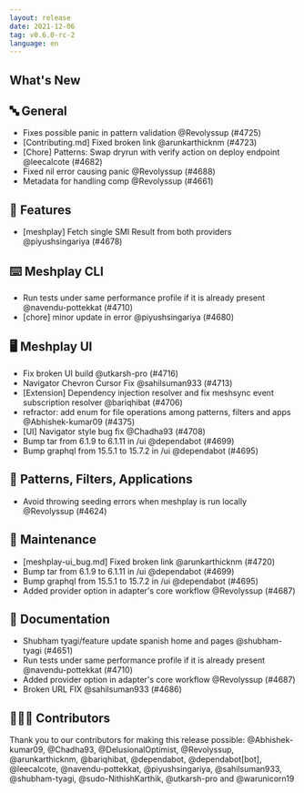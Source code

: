 ```yaml
---
layout: release
date: 2021-12-06
tag: v0.6.0-rc-2
language: en
---
```


## What's New
## 🔤 General
- Fixes possible panic in pattern validation @Revolyssup (#4725)
- [Contributing.md] Fixed broken link @arunkarthicknm (#4723)
- [Chore] Patterns: Swap dryrun with verify action on deploy endpoint @leecalcote (#4682)
- Fixed nil error causing panic @Revolyssup (#4688)
- Metadata for handling comp @Revolyssup (#4661)

## 🚀 Features

- [meshplay] Fetch single SMI Result from both providers @piyushsingariya (#4678)

## ⌨️ Meshplay CLI

- Run tests under same performance profile if it is already present @navendu-pottekkat (#4710)
- [chore] minor update in error @piyushsingariya (#4680)

## 🖥 Meshplay UI

- Fix broken UI build @utkarsh-pro (#4716)
- Navigator Chevron Cursor Fix @sahilsuman933 (#4713)
- [Extension] Dependency injection resolver and fix meshsync event subscription resolver @bariqhibat (#4706)
- refractor: add enum for file operations among patterns, filters and apps @Abhishek-kumar09 (#4375)
- [UI] Navigator style bug fix @Chadha93 (#4708)
- Bump tar from 6.1.9 to 6.1.11 in /ui @dependabot (#4699)
- Bump graphql from 15.5.1 to 15.7.2 in /ui @dependabot (#4695)

## 🔋 Patterns, Filters, Applications

- Avoid throwing seeding errors when meshplay is run locally @Revolyssup (#4624)

## 🧰 Maintenance

- [meshplay-ui_bug.md] Fixed broken link @arunkarthicknm (#4720)
- Bump tar from 6.1.9 to 6.1.11 in /ui @dependabot (#4699)
- Bump graphql from 15.5.1 to 15.7.2 in /ui @dependabot (#4695)
- Added provider option in adapter's core workflow @Revolyssup (#4687)

## 📖 Documentation

- Shubham tyagi/feature update spanish home and pages @shubham-tyagi (#4651)
- Run tests under same performance profile if it is already present @navendu-pottekkat (#4710)
- Added provider option in adapter's core workflow @Revolyssup (#4687)
- Broken URL FIX @sahilsuman933 (#4686)

## 👨🏽‍💻 Contributors

Thank you to our contributors for making this release possible:
@Abhishek-kumar09, @Chadha93, @DelusionalOptimist, @Revolyssup, @arunkarthicknm, @bariqhibat, @dependabot, @dependabot[bot], @leecalcote, @navendu-pottekkat, @piyushsingariya, @sahilsuman933, @shubham-tyagi, @sudo-NithishKarthik, @utkarsh-pro and @warunicorn19

